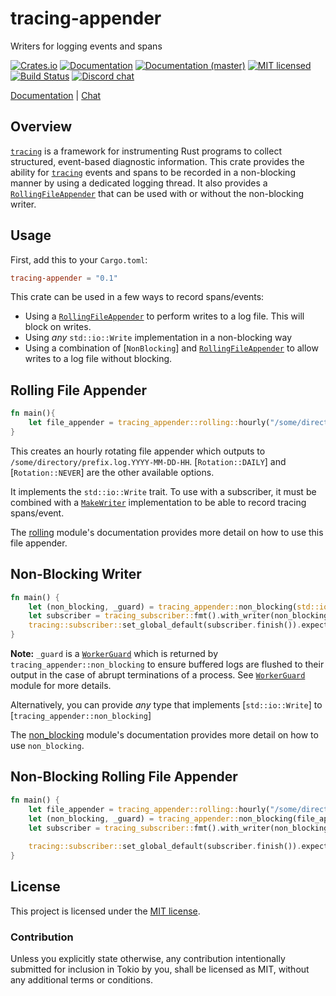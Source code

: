 # tracing-appender

Writers for logging events and spans

[![Crates.io][crates-badge]][crates-url]
[![Documentation][docs-badge]][docs-url]
[![Documentation (master)][docs-master-badge]][docs-master-url]
[![MIT licensed][mit-badge]][mit-url]
[![Build Status][actions-badge]][actions-url]
[![Discord chat][discord-badge]][discord-url]

[Documentation][docs-url] | [Chat][discord-url]

[crates-badge]: https://img.shields.io/crates/v/tracing-appender.svg
[crates-url]: https://crates.io/crates/tracing-appender/0.1.0
[docs-badge]: https://docs.rs/tracing-appender/badge.svg
[docs-url]: https://docs.rs/tracing-appender/0.1.0
[docs-master-badge]: https://img.shields.io/badge/docs-master-blue
[docs-master-url]: https://tracing-rs.netlify.com/tracing-appender
[mit-badge]: https://img.shields.io/badge/license-MIT-blue.svg
[mit-url]: LICENSE
[actions-badge]: https://github.com/tokio-rs/tracing/workflows/CI/badge.svg
[actions-url]:https://github.com/tokio-rs/tracing/actions?query=workflow%3ACI
[discord-badge]: https://img.shields.io/discord/500028886025895936?logo=discord&label=discord&logoColor=white
[discord-url]: https://discord.gg/EeF3cQw

## Overview

[`tracing`] is a framework for instrumenting Rust programs to collect
structured, event-based diagnostic information. This crate provides the ability
for [`tracing`] events and spans to be recorded in a non-blocking manner by using a
dedicated logging thread. It also provides a [`RollingFileAppender`]
that can be used with or without the non-blocking writer.

## Usage

First, add this to your `Cargo.toml`:
```toml
tracing-appender = "0.1"
```

This crate can be used in a few ways to record spans/events:
 - Using a [`RollingFileAppender`] to perform writes to a log file. This will block on writes.
 - Using *any* `std::io::Write` implementation in a non-blocking way
 - Using a combination of [`NonBlocking`] and [`RollingFileAppender`] to allow writes to a log file
without blocking.

## Rolling File Appender

```rust
fn main(){
    let file_appender = tracing_appender::rolling::hourly("/some/directory", "prefix.log");
}
```
This creates an hourly rotating file appender which outputs to `/some/directory/prefix.log.YYYY-MM-DD-HH`.
[`Rotation::DAILY`] and [`Rotation::NEVER`] are the other available options.

It implements the `std::io::Write` trait. To use with a subscriber, it must be combined with a
[`MakeWriter`] implementation to be able to record tracing spans/event.


The [rolling] module's documentation provides more detail on how to use this file appender.



## Non-Blocking Writer

```rust
fn main() {
    let (non_blocking, _guard) = tracing_appender::non_blocking(std::io::stdout());
    let subscriber = tracing_subscriber::fmt().with_writer(non_blocking);
    tracing::subscriber::set_global_default(subscriber.finish()).expect("Could not set global default");
}
```
**Note:** `_guard` is a [`WorkerGuard`] which is returned by `tracing_appender::non_blocking`
to ensure buffered logs are flushed to their output in the case of abrupt terminations of a process.
See [`WorkerGuard`] module for more details.

Alternatively, you can provide *any* type that implements [`std::io::Write`] to
[`tracing_appender::non_blocking`]

The [non_blocking] module's documentation provides more detail on how to use `non_blocking`.

## Non-Blocking Rolling File Appender

```rust
fn main() {
    let file_appender = tracing_appender::rolling::hourly("/some/directory", "prefix.log");
    let (non_blocking, _guard) = tracing_appender::non_blocking(file_appender);
    let subscriber = tracing_subscriber::fmt().with_writer(non_blocking);
    
    tracing::subscriber::set_global_default(subscriber.finish()).expect("Could not set global default");
}
```

[`tracing`]: https://docs.rs/tracing/latest/tracing/
[`MakeWriter`]: https://docs.rs/tracing-subscriber/latest/tracing_subscriber/fmt/trait.MakeWriter.html
[write]: https://doc.rust-lang.org/std/io/trait.Write.html
[non_blocking]: https://docs.rs/tracing-appender/latest/tracing_appender/non_blocking/indexx.html
[rolling]: https://docs.rs/tracing-appender/latest/tracing_appender/rolling/index.html
[`WorkerGuard`]: https://docs.rs/tracing-appender/latest/tracing_appender/non_blocking/struct.WorkerGuard.html
[`RollingFileAppender`]: https://docs.rs/tracing-appender/latest/tracing_appender/rolling/struct.RollingFileAppender.html

## License

This project is licensed under the [MIT license](LICENSE).

### Contribution

Unless you explicitly state otherwise, any contribution intentionally submitted
for inclusion in Tokio by you, shall be licensed as MIT, without any additional
terms or conditions.
